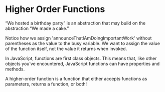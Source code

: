 # Higher Order Functions

“We hosted a birthday party” is an abstraction that may build on the abstraction “We made a cake.”

Notice how we assign 'announceThatIAmDoingImportantWork' without parentheses as the value to the busy variable. We want to assign the value of the function itself, not the value it returns when invoked.

In JavaScript, functions are first class objects. This means that, like other objects you’ve encountered, JavaScript functions can have properties and methods.

A higher-order function is a function that either accepts functions as parameters, returns a function, or both!
